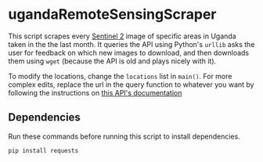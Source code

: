 # ugandaRemoteSensingScraper
This script scrapes every [Sentinel 2](http://www.esa.int/Our_Activities/Observing_the_Earth/Copernicus/Sentinel-2) image of specific areas in Uganda taken in the the last month. It queries the API using Python's `urllib` asks the user for feedback on which new images to download, and then downloads them using `wget` (because the API is old and plays nicely with it).

To modify the locations, change the `locations` list in `main()`. For more complex edits, replace the url in the query function to whatever you want by following the instructions on [this API's documentation](https://scihub.copernicus.eu/userguide/5APIsAndBatchScripting)

## Dependencies
Run these commands before running this script to install dependencies.
```
pip install requests
```
